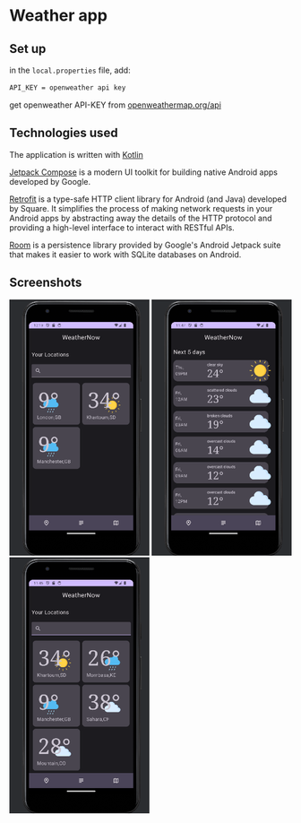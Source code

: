 # Weather app

## Set up

in the `local.properties` file, add:

```markdown
API_KEY = openweather api key
```

get openweather API-KEY from [openweathermap.org/api](https://openweathermap.org/api)

## Technologies used

The application is written with [Kotlin](https://kotlinlang.org/)

[Jetpack Compose](https://developer.android.com/jetpack/compose) is a modern UI toolkit for building native Android apps developed by Google.

[Retrofit](https://square.github.io/retrofit/) is a type-safe HTTP client library for Android (and Java) developed by Square. It simplifies the process of making network requests in your Android apps by abstracting away the details of the HTTP protocol and providing a high-level interface to interact with RESTful APIs.

[Room](https://developer.android.com/jetpack/androidx/releases/room) is a persistence library provided by Google's Android Jetpack suite that makes it easier to work with SQLite databases on Android.

## Screenshots

<img src="screenshots/search.png" width = "250" alt = "app_screen">

<img src="screenshots/forecast.png" width = "250" alt = "forecast_screen">

<img src="screenshots/home.png" width = "250" alt = "search_screen">

